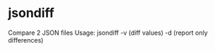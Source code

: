 # jsondiff
Compare 2 JSON files
Usage: jsondiff <file1> <file2> -v (diff values) -d (report only differences)